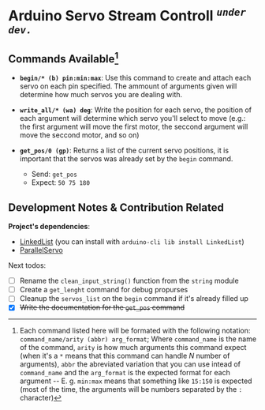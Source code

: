 # Arduino Servo Stream Controll *<sup>`under dev.`</sup>*
<!--TODO: add a project's description-->

## Commands Available[^1]
[^1]: Each command listed here will be formated with the following notation: `command_name/arity (abbr) arg_format`; Where `command_name` is the name of the command, `arity` is how much arguments this command expect (when it's a `*` means that this command can handle *N* number of arguments), `abbr` the abreviated variation that you can use intead of `command_name` and the `arg_format` is the expected format for each argument -- E. g. `min:max` means that something like `15:150` is expected (most of the time, the arguments will be numbers separated by the `:` character)

+ **`begin/* (b) pin:min:max`**: Use this command to create and attach each servo
  on each pin specified. The ammount of arguments given will determine how much
  servos you are dealing with.

+ **`write_all/* (wa) deg`**: Write the position for each servo, the position of
  each argument will determine which servo you'll select to move (e.g.: the
  first argument will move the first motor, the seccond argument will move the
  seccond motor, and so on)

+ **`get_pos/0 (gp)`**: Returns a list of the current servo positions, it is important
  that the servos was already set by the `begin` command.
    + Send: `get_pos`
    + Expect: `50 75 180`

## Development Notes & Contribution Related
**Project's dependencies**:
+ [LinkedList](https://github.com/ivanseidel/LinkedList) (you can install with `arduino-cli lib install LinkedList`)
+ [ParallelServo](https://github.com/kevinmarquesp/ParallelServo)

Next todos:
+ [ ] Rename the `clean_input_string()` function from the `string` module
+ [ ] Create a `get_lenght` command for debug propurses
+ [ ] Cleanup the `servos_list` on the `begin` command if it's already filled up
+ [x] ~~Write the documentation for the `get_pos` command~~